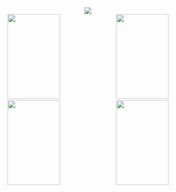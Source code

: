 <div align="center">
<img src="http://github-profile-summary-cards.vercel.app/api/cards/profile-details?username=marceloeatworld&theme=slateorange" />
</div>

<div align="center">
  <img width="49%" height="195px" src="http://github-profile-summary-cards.vercel.app/api/cards/repos-per-language?username=marceloeatworld&theme=slateorange" />
  <img width="49%" height="195px" src="http://github-profile-summary-cards.vercel.app/api/cards/most-commit-language?username=marceloeatworld&theme=slateorange" /> 
</div>

<div align="center">
  <img width="49%" height="195px" src="http://github-profile-summary-cards.vercel.app/api/cards/stats?username=marceloeatworld&theme=slateorange" />
  <img width="49%" height="195px" src="http://github-profile-summary-cards.vercel.app/api/cards/productive-time?username=marceloeatworld&theme=slateorange&utcOffset=8" />
</div>

